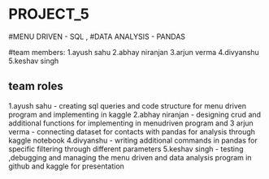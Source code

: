 # PROJECT_5
#MENU DRIVEN - SQL ,
#DATA ANALYSIS - PANDAS

#team members:
1.ayush sahu
2.abhay niranjan
3.arjun verma 
4.divyanshu
5.keshav singh

<h2>team roles</h2>
1.ayush sahu - creating sql queries and code structure for menu driven program and implementing in kaggle
2.abhay niranjan - designing crud and additional functions for implementing in  menudriven program and 
3 arjun verma -  connecting dataset for contacts with pandas for analysis through kaggle notebook
4.divyanshu - writing additional commands in pandas for specific filtering through different parameters
5.keshav singh - testing ,debugging and managing the menu driven and data analysis program in github and kaggle for presentation

